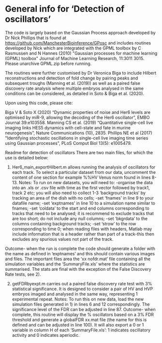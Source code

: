# General info for ‘Detection of oscillators’

The code is largely based on the Gaussian Process approach developed by Dr Nick Phillips that is found at https://github.com/ManchesterBioinference/GPosc and includes routines developed by Nick which are integrated with the GPML toolbox by C Rasmussen and N Hannes (2010) "Gaussian processes for machine learning (GPML) toolbox" Journal of Machine Learning Research, 11:3011 3015. Please unarchive GPML.zip before running.

The routines were further customised by Dr Veronica Biga to include Hilbert reconstructions and detection of fold change by pairing peaks and subsequent troughs (Manning et al. (2019)) as well as a paired false discovery rate analysis where multiple embryos analysed in the same conditions can be considered, as detailed in Soto & Biga et al. (2020).

Upon using this code, please cite:

Biga V & Soto X (2020) “Dynamic properties of noise and Her6 levels are optimised by miR-9, allowing the decoding of the Her6 oscillator”, EMBO Journal 39:e103558.
Manning CS et al. (2019) “Quantitative single-cell live imaging links HES5 dynamics with cell-state and fate in murine neurogenesis”, Nature Communications (10), 2835.
Phillips NE et al (2017) "Identifying stochastic oscillations in single-cell live imaging time series using Gaussian processes", PLoS Comput Biol 13(5): e1005479.

Readme for detection of oscillators
There are two main files, for which the use is detailed below:
1)	Her6_main_exportHilbert.m allows running the analysis of oscillators for each track. To select a particular dataset from our data, uncomment the content of one section for example %%HV Venus norm found in lines 8-13.
Notes: To run on new datasets, you will need to:
-organise the data into an .xls or .csv file with time as the first vector followed by track1, track 2 etc; you will also need to collect 1-3  ‘background tracks’ by tracking an area of the dish with no cells;
-set ‘fnames’ in line 9 to your datafile name;
-set ‘exptnames’ in line 10 to a simulation name similar to fnames;
-set ‘coldata’ to the start and end columns corresponding to tracks that need to be analysed; it is recommend to exclude tracks that are too short; do not include any null columns;
-set ‘bkgrdata’ to the columns containing background tracks;
-set ‘strow’ to the row corresponding to time 0; when reading files with headers, Matlab may include information that is a header rather than part of a track-this then excludes any spurious values not part of the track.
  
Outcome- when the run is complete the code should generate a folder with the name as defined in ‘exptnames’ and this should contain various images and files. The important files area the ‘xx nofdr.mat’ file containing all the simulation variables and the ‘SummaryFile.xls’ where the statistics are summarised. The stats are final with the exception of the False Discovery Rate tests, see 2).  

2)	getFDRbyexpt.m carries out a paired false discovery rate test with 3% statistical significance. It is designed to consider a pair of HV and HVP embryos imaged and analysed in the same way, representing 1 experimental repeat.
  Notes: To run this on new data, load the new simulation files generated in 1) in lines 6 and 12 correspondingly. The significance level of the FDR can be adjusted in line 87.
Outcome- when complete, this routine will display the % oscillators based on a 3% FDR threshold and generate a globalFDR xx.mat file (the name for this is defined and can be adjusted in line 100). It will also export a 0 or 1 variable in column H of each ‘SummaryFile.xls’: 1 indicates oscillatory activity and 0 indicates aperiodic.


